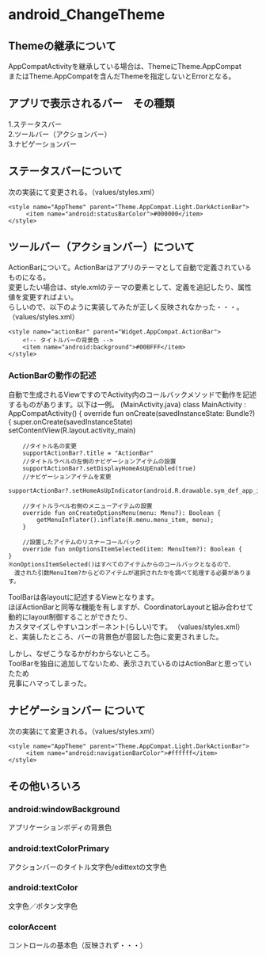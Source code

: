 # android_ChangeTheme

## Themeの継承について
AppCompatActivityを継承している場合は、ThemeにTheme.AppCompat  
またはTheme.AppCompatを含んだThemeを指定しないとErrorとなる。

## アプリで表示されるバー　その種類  
1.ステータスバー  
2.ツールバー（アクションバー）  
3.ナビゲーションバー  

## ステータスバーについて
次の実装にて変更される。（values/styles.xml）  

    <style name="AppTheme" parent="Theme.AppCompat.Light.DarkActionBar">
         <item name="android:statusBarColor">#000000</item>
    </style>

## ツールバー（アクションバー）について  
ActionBarについて。ActionBarはアプリのテーマとして自動で定義されているものになる。  
変更したい場合は、style.xmlのテーマの要素として、定義を追記したり、属性値を変更すればよい。  
らしいので、以下のように実装してみたが正しく反映されなかった・・・。
（values/styles.xml）
    <style name="AppTheme" parent="Theme.AppCompat.Light.DarkActionBar">
        <item name="actionBarStyle">@style/actionBar</item>
    </style>
    
    <style name="actionBar" parent="Widget.AppCompat.ActionBar">
        <!-- タイトルバーの背景色 -->
        <item name="android:background">#00BFFF</item>
    </style>

### ActionBarの動作の記述
自動で生成されるViewですのでActivity内のコールバックメソッドで動作を記述するものがあります。以下は一例。
(MainActivity.java)
    class MainActivity : AppCompatActivity() {
      override fun onCreate(savedInstanceState: Bundle?) {
        super.onCreate(savedInstanceState)
        setContentView(R.layout.activity_main)

        //タイトル名の変更
        supportActionBar?.title = "ActionBar"
        //タイトルラベルの左側のナビゲーションアイテムの設置
        supportActionBar?.setDisplayHomeAsUpEnabled(true)
        //ナビゲーションアイテムを変更
        supportActionBar?.setHomeAsUpIndicator(android.R.drawable.sym_def_app_icon)

        //タイトルラベル右側のメニューアイテムの設置
        override fun onCreateOptionsMenu(menu: Menu?): Boolean {
            getMenuInflater().inflate(R.menu.menu_item, menu);
        }

        //設置したアイテムのリスナーコールバック
        override fun onOptionsItemSelected(item: MenuItem?): Boolean {
    }      
    ※onOptionsItemSelected()はすべてのアイテムからのコールバックとなるので、　　
    　渡された引数MenuItem?からどのアイテムが選択されたかを調べて処理する必要があります。
     
ToolBarは各layoutに記述するViewとなります。  
ほぼActionBarと同等な機能を有しますが、CoordinatorLayoutと組み合わせて動的にlayout制御することができたり、  
カスタマイズしやすいコンポーネント(らしい)です。
（values/styles.xml）
    <style name="AppTheme" parent="Theme.AppCompat.Light.DarkActionBar">
                <item name="toolbarStyle">@style/MyApp.Toolbar</item>
    </style>
    <style name="MyApp.Toolbar" parent="Widget.AppCompat.Toolbar">
        <item name="android:background">#00BFFF</item>
    </style>
 と、実装したところ、バーの背景色が意図した色に変更されました。
 
 しかし、なぜこうなるかがわからないところ。  
 ToolBarを独自に追加してないため、表示されているのはActionBarと思っていたため  
 見事にハマってしまった。
     
## ナビゲーションバー について
次の実装にて変更される。（values/styles.xml）  

    <style name="AppTheme" parent="Theme.AppCompat.Light.DarkActionBar">
         <item name="android:navigationBarColor">#ffffff</item>
    </style>
    
## その他いろいろ  
### android:windowBackground  
アプリケーションボディの背景色  
### android:textColorPrimary  
アクションバーのタイトル文字色/edittextの文字色  
### android:textColor  
文字色／ボタン文字色  
### colorAccent  
コントロールの基本色（反映されず・・・）   
